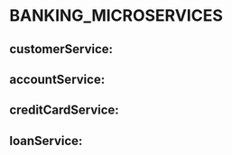 # BANKING_MICROSERVICES
## customerService:


## accountService:

## creditCardService:

## loanService:
